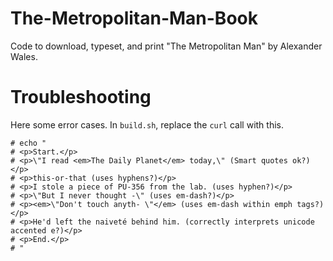 # The-Metropolitan-Man-Book
Code to download, typeset, and print "The Metropolitan Man" by Alexander Wales.


# Troubleshooting

Here some error cases. In `build.sh`, replace the `curl` call with this.

    # echo "
    # <p>Start.</p>
    # <p>\"I read <em>The Daily Planet</em> today,\" (Smart quotes ok?) </p>
    # <p>this-or-that (uses hyphens?)</p> 
    # <p>I stole a piece of PU-356 from the lab. (uses hyphen?)</p>    
    # <p>\"But I never thought -\" (uses em-dash?)</p>
    # <p><em>\"Don't touch anyth- \"</em> (uses em-dash within emph tags?)</p>
    # <p>He'd left the naiveté behind him. (correctly interprets unicode accented e?)</p>
    # <p>End.</p>
    # "
